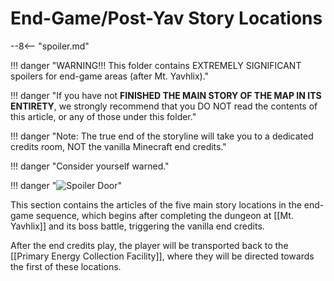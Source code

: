 # End-Game/Post-Yav Story Locations

--8<-- "spoiler.md"

!!! danger "WARNING!!! This folder contains EXTREMELY SIGNIFICANT spoilers for end-game areas (after Mt. Yavhlix)."

!!! danger "If you have not **FINISHED THE MAIN STORY OF THE MAP IN ITS ENTIRETY**, we strongly recommend that you DO NOT read the contents of this article, or any of those under this folder."

!!! danger "Note: The true end of the storyline will take you to a dedicated credits room, NOT the vanilla Minecraft end credits."

!!! danger "Consider yourself warned."

!!! danger "![Spoiler Door](/assets/img/spoiler_door.png)"

This section contains the articles of the five main story locations in the end-game sequence, which begins after completing the dungeon at [[Mt. Yavhlix]] and its boss battle, triggering the vanilla end credits. 

After the end credits play, the player will be transported back to the [[Primary Energy Collection Facility]], where they will be directed towards the first of these locations.
